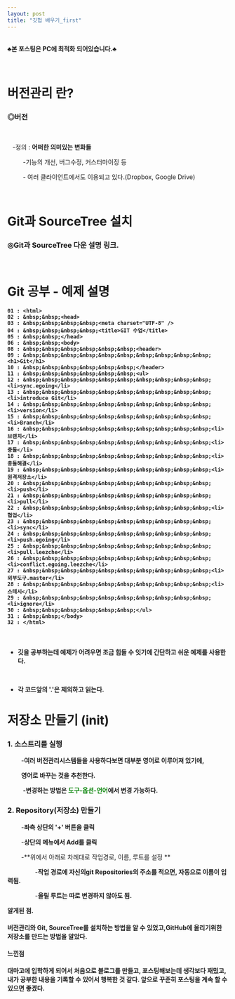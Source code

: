 ```yaml
---
layout: post
title: "깃헙 배우기_first"
---
```




<br>**♣본 포스팅은 PC에 최적화 되어있습니다.♣**





<br>
<h1>버전관리 란?</h1>




<h3>◎버전</h3>


<br>


&nbsp;&nbsp;&nbsp;-정의 : **어떠한 의미있는 변화들**

&nbsp;&nbsp;&nbsp;&nbsp;&nbsp;&nbsp;&nbsp;&nbsp; -기능의 개선, 버그수정, 커스터마이징 등

 

&nbsp;&nbsp;&nbsp;&nbsp;&nbsp;&nbsp;&nbsp;&nbsp; - 여러 클라이언트에서도 이용되고 있다.(Dropbox, Google Drive)

<br>

 <h1>Git과 SourceTree 설치</h1>



<h3>◎<a hraf="https://www.youtube.com/watch?time_continue=1&v=N_rpDCZxRCY" target="blank">Git과 SourceTree 다운 설명 링크.</a></h3>


<br>


<h1>Git 공부 - 예제 설명</h1>



<h4>

`01 : <html>`
<br>
`02 : &nbsp;&nbsp;<head>`
<br>
`03 : &nbsp;&nbsp;&nbsp;&nbsp;<meta charset="UTF-8" />`
<br>
`04 : &nbsp;&nbsp;&nbsp;&nbsp;<title>GIT 수업</title>`
<br>
`05 : &nbsp;&nbsp;</head> `
<br>
`06 : &nbsp;&nbsp;<body>`
<br>
`08 : &nbsp;&nbsp;&nbsp;&nbsp;&nbsp;&nbsp;<header>`
<br>
`09 : &nbsp;&nbsp;&nbsp;&nbsp;&nbsp;&nbsp;&nbsp;&nbsp;&nbsp;&nbsp;<h1>Git</h1>`
<br>
`10 : &nbsp;&nbsp;&nbsp;&nbsp;&nbsp;&nbsp;</header>`
<br>
`11 : &nbsp;&nbsp;&nbsp;&nbsp;&nbsp;&nbsp;<ul>`
<br>
`12 : &nbsp;&nbsp;&nbsp;&nbsp;&nbsp;&nbsp;&nbsp;&nbsp;&nbsp;&nbsp;<li>sync.egoing</li>`
<br>
`13 : &nbsp;&nbsp;&nbsp;&nbsp;&nbsp;&nbsp;&nbsp;&nbsp;&nbsp;&nbsp;<li>introduce Git</li>`
<br>
`14 : &nbsp;&nbsp;&nbsp;&nbsp;&nbsp;&nbsp;&nbsp;&nbsp;&nbsp;&nbsp;<li>version</li>`
<br>
`15 : &nbsp;&nbsp;&nbsp;&nbsp;&nbsp;&nbsp;&nbsp;&nbsp;&nbsp;&nbsp;<li>Branch</li>`
<br>
`16 : &nbsp;&nbsp;&nbsp;&nbsp;&nbsp;&nbsp;&nbsp;&nbsp;&nbsp;&nbsp;<li>브랜치</li>`
<br>
`17 : &nbsp;&nbsp;&nbsp;&nbsp;&nbsp;&nbsp;&nbsp;&nbsp;&nbsp;&nbsp;<li>충돌</li>`
<br>
`18 : &nbsp;&nbsp;&nbsp;&nbsp;&nbsp;&nbsp;&nbsp;&nbsp;&nbsp;&nbsp;<li>충돌해결</li>`
<br>
`19 : &nbsp;&nbsp;&nbsp;&nbsp;&nbsp;&nbsp;&nbsp;&nbsp;&nbsp;&nbsp;<li>원격저장소</li>`
<br>
`20 : &nbsp;&nbsp;&nbsp;&nbsp;&nbsp;&nbsp;&nbsp;&nbsp;&nbsp;&nbsp;<li>push</li>`
<br>
`21 : &nbsp;&nbsp;&nbsp;&nbsp;&nbsp;&nbsp;&nbsp;&nbsp;&nbsp;&nbsp;<li>pull</li>`
<br>
`22 : &nbsp;&nbsp;&nbsp;&nbsp;&nbsp;&nbsp;&nbsp;&nbsp;&nbsp;&nbsp;<li>협업</li>`
<br>
`23 : &nbsp;&nbsp;&nbsp;&nbsp;&nbsp;&nbsp;&nbsp;&nbsp;&nbsp;&nbsp;<li>sync</li>`
<br>
`24 : &nbsp;&nbsp;&nbsp;&nbsp;&nbsp;&nbsp;&nbsp;&nbsp;&nbsp;&nbsp;<li>push.egoing</li>`
<br>
`25 : &nbsp;&nbsp;&nbsp;&nbsp;&nbsp;&nbsp;&nbsp;&nbsp;&nbsp;&nbsp;<li>pull.leezche</li>`
<br>
`26 : &nbsp;&nbsp;&nbsp;&nbsp;&nbsp;&nbsp;&nbsp;&nbsp;&nbsp;&nbsp;<li>conflict.egoing.leezche</li>`
<br>
`27 : &nbsp;&nbsp;&nbsp;&nbsp;&nbsp;&nbsp;&nbsp;&nbsp;&nbsp;&nbsp;<li>외부도구.master</li>`
<br>
`28 : &nbsp;&nbsp;&nbsp;&nbsp;&nbsp;&nbsp;&nbsp;&nbsp;&nbsp;&nbsp;<li>스테시</li>`
<br>
`29 : &nbsp;&nbsp;&nbsp;&nbsp;&nbsp;&nbsp;&nbsp;&nbsp;&nbsp;&nbsp;<li>ignore</li>`
<br>
`30 : &nbsp;&nbsp;&nbsp;&nbsp;&nbsp;&nbsp;</ul>`
<br>
`31 : &nbsp;&nbsp;</body>`
<br>
`32 : </html>`

</h4>

<br>

- **깃을 공부하는데 예제가 어려우면 조금 힘들 수 잇기에 간단하고 쉬운 예제를 사용한다.**

<br>

- **각 코드앞의 '.'은 제외하고 읽는다.**



<h1>저장소 만들기 (init)</h1>



<h3>1. 소스트리를 실행</h3>



&nbsp;&nbsp;&nbsp;&nbsp;&nbsp;&nbsp;&nbsp;&nbsp;-**여러 버전관리시스템들을 사용하다보면 대부분 영어로 이루어져 있기에,**

&nbsp;&nbsp;&nbsp;&nbsp;&nbsp;&nbsp;&nbsp;&nbsp;**영어로 바꾸는 것을 추천한다.**



&nbsp;&nbsp;&nbsp;&nbsp;&nbsp;&nbsp;&nbsp;&nbsp; **-변경하는 방법은 <font color=green>도구-옵션-언어</font>에서 변경 가능하다.**



<h3>2. Repository(저장소) 만들기</h3>



&nbsp;&nbsp;&nbsp;&nbsp;&nbsp;&nbsp;&nbsp;&nbsp;-**좌측 상단의 '+' 버튼을 클릭**

&nbsp;&nbsp;&nbsp;&nbsp;&nbsp;&nbsp;&nbsp;&nbsp;-**상단의 메뉴에서 Add를 클릭**

&nbsp;&nbsp;&nbsp;&nbsp;&nbsp;&nbsp;&nbsp;&nbsp;-**위에서 아래로 차례대로 작업경로, 이름, 루트를 설정 **

&nbsp;&nbsp;&nbsp;&nbsp;&nbsp;&nbsp;&nbsp;&nbsp;&nbsp;&nbsp;&nbsp;&nbsp;&nbsp;&nbsp;&nbsp;&nbsp;-**작업 경로에 자신의git Repositories의 주소를 적으면, 자동으로 이름이 입력됨.**

&nbsp;&nbsp;&nbsp;&nbsp;&nbsp;&nbsp;&nbsp;&nbsp;&nbsp;&nbsp;&nbsp;&nbsp;&nbsp;&nbsp;&nbsp;&nbsp;-**올릴 루트는 따로 변경하지 않아도 됨.**



**<a hraf="https://www.youtube.com/watch?time_continue=1&v=N_rpDCZxRCY" target="blank">알게된 점.</a>**

<h4> 버전관리와 Git, SourceTree를 설치하는 방법을 알 수 있었고,GitHub에 올리기위한 저장소를 만드는 방법을 알았다.</h4>



**<a hraf="https://www.youtube.com/watch?time_continue=1&v=N_rpDCZxRCY" target="blank">느낀점</a>**

<h4>대마고에 입학하게 되어서 처음으로 블로그를 만들고, 포스팅해보는데 생각보다 재밌고, 내가 공부한 내용을 기록할 수 있어서 행복한 것 같다. 앞으로 꾸준히 포스팅을 계속 할 수 있으면 좋겠다.</h4>

